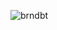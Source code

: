 ![brndbt](https://github.com/poojahooda22/brandbeet-design/assets/91055527/363244fa-a969-496d-a097-78759a249c64)
